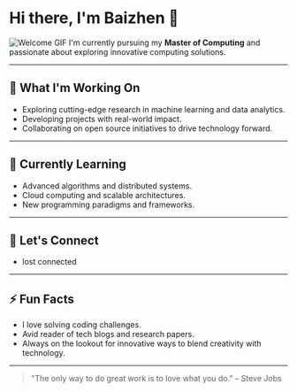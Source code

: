# Hi there, I'm Baizhen 👋
![Welcome GIF](https://media.giphy.com/media/ASd0Ukj0y3qMM/giphy.gif)
I'm currently pursuing my **Master of Computing** and passionate about exploring innovative computing solutions.

---

## 🔭 What I'm Working On
- Exploring cutting-edge research in machine learning and data analytics.
- Developing projects with real-world impact.
- Collaborating on open source initiatives to drive technology forward.

---

## 🌱 Currently Learning
- Advanced algorithms and distributed systems.
- Cloud computing and scalable architectures.
- New programming paradigms and frameworks.

---

## 💬 Let's Connect
- lost connected

---

## ⚡ Fun Facts
- I love solving coding challenges.
- Avid reader of tech blogs and research papers.
- Always on the lookout for innovative ways to blend creativity with technology.

---

> "The only way to do great work is to love what you do." – Steve Jobs
